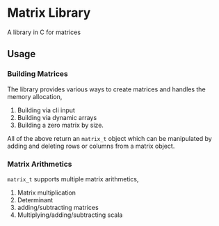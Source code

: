 # Matrix Library
A library in C for matrices

## Usage

### Building Matrices
The library provides various ways to create matrices and handles the memory allocation,
1. Building via cli input
2. Building via dynamic arrays
3. Building a zero matrix by size.

All of the above return an `matrix_t` object which can be manipulated by adding and deleting rows or columns from a matrix object.

### Matrix Arithmetics
`matrix_t` supports multiple matrix arithmetics,
1. Matrix multiplication
2. Determinant
3. adding/subtracting matrices
4. Multiplying/adding/subtracting scala
